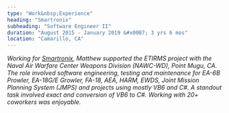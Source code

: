 ```yaml
---
type: "Work&nbsp;Experience"
heading: "Smartronix"
subheading: "Software Engineer II"
duration: "August 2015 - January 2019 &#x00B7; 3 yrs 6 mos"
location: "Camarillo, CA"
---
```


<a class="no-tufte-underline" href="/smartronix/"><i class="fa fa-info-circle" aria-hidden="true"/></a> Working for <a href="https://smartronix.com" target="_blank">Smartronix</a>, Matthew supported the ETIRMS project with the Naval Air Warfare Center Weapons Division (NAWC-WD), Point Mugu, CA. The role involved software engineering, testing and maintenance for EA-6B Prowler, EA-18G/E Growler, FA-18, AEA, HARM, EWDS, Joint Mission Planning System (JMPS) and projects using mostly VB6 and C#. A standout task involved exact and conversion of VB6 to C#. Working with 20+ coworkers was enjoyable.
